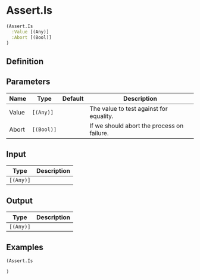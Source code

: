 # Assert.Is

```clojure
(Assert.Is
  :Value [(Any)]
  :Abort [(Bool)]
)
```

## Definition


## Parameters
| Name | Type | Default | Description |
|------|------|---------|-------------|
| Value | `[(Any)]` |  | The value to test against for equality. |
| Abort | `[(Bool)]` |  | If we should abort the process on failure. |


## Input
| Type | Description |
|------|-------------|
| `[(Any)]` |  |


## Output
| Type | Description |
|------|-------------|
| `[(Any)]` |  |


## Examples

```clojure
(Assert.Is

)
```
